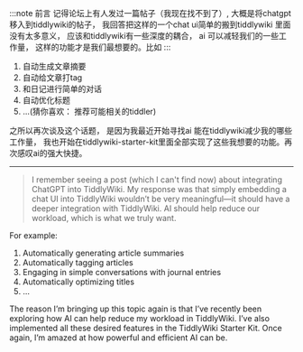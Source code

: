 :::note 前言
记得论坛上有人发过一篇帖子（我现在找不到了）, 大概是将chatgpt 移入到tiddlywiki的帖子， 我回答把这样的一个chat ui简单的搬到tiddlywiki 里面没有太多意义， 应该和tiddlywiki有一些深度的耦合， ai 可以减轻我们的一些工作量， 这样的功能才是我们最想要的。比如
:::

1. 自动生成文章摘要
2. 自动给文章打tag
3. 和日记进行简单的对话
4. 自动优化标题
5. ...(猜你喜欢： 推荐可能相关的tiddler)

之所以再次谈及这个话题， 是因为我最近开始寻找ai 能在tiddlywiki减少我的哪些工作量， 我也开始在tiddlywiki-starter-kit里面全部实现了这些我想要的功能。再次感叹ai的强大快捷。

---

> I remember seeing a post (which I can't find now) about integrating ChatGPT into TiddlyWiki. My response was that simply embedding a chat UI into TiddlyWiki wouldn’t be very meaningful—it should have a deeper integration with TiddlyWiki. AI should help reduce our workload, which is what we truly want.  

For example:  
1. Automatically generating article summaries  
2. Automatically tagging articles  
3. Engaging in simple conversations with journal entries  
4. Automatically optimizing titles 
5. ...

The reason I’m bringing up this topic again is that I’ve recently been exploring how AI can help reduce my workload in TiddlyWiki. I’ve also implemented all these desired features in the TiddlyWiki Starter Kit. Once again, I’m amazed at how powerful and efficient AI can be.